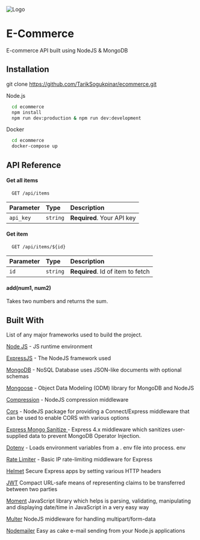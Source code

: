 ![Logo](https://i.ibb.co/vL92vfr/Ads-z-tasar-m-1.png)

# E-Commerce

E-commerce API built using NodeJS & MongoDB

## Installation

git clone https://github.com/TarikSogukpinar/ecommerce.git

Node.js

```bash
  cd ecommerce
  npm install
  npm run dev:production & npm run dev:development
```

Docker

```bash
  cd ecommerce
  docker-compose up
```

## API Reference

#### Get all items

```http
  GET /api/items
```

| Parameter | Type     | Description                |
| :-------- | :------- | :------------------------- |
| `api_key` | `string` | **Required**. Your API key |

#### Get item

```http
  GET /api/items/${id}
```

| Parameter | Type     | Description                       |
| :-------- | :------- | :-------------------------------- |
| `id`      | `string` | **Required**. Id of item to fetch |

#### add(num1, num2)

Takes two numbers and returns the sum.

## Built With

List of any major frameworks used to build the project.

[Node JS](https://nodejs.org/en) - JS runtime environment

[ExpressJS](https://expressjs.com/) - The NodeJS framework used

[MongoDB](https://www.mongodb.com/) - NoSQL Database uses JSON-like documents with optional schemas

[Mongoose](https://mongoosejs.com/) - Object Data Modeling (ODM) library for MongoDB and NodeJS

[Compression](https://www.npmjs.com/package/compression) - NodeJS compression middleware

[Cors](https://www.npmjs.com/package/cors) - NodeJS package for providing a Connect/Express middleware that can be used to enable CORS with various options

[Express Mongo Sanitize ](https://www.npmjs.com/package/express-mongo-sanitize) - Express 4.x middleware which sanitizes user-supplied data to prevent MongoDB Operator Injection.

[Dotenv](https://www.npmjs.com/package/dotenv) - Loads environment variables from a . env file into process. env

[Rate Limiter](https://www.npmjs.com/package/express-rate-limit) - Basic IP rate-limiting middleware for Express

[Helmet](https://www.npmjs.com/package/helmet) Secure Express apps by setting various HTTP headers

[JWT](https://jwt.io/) Compact URL-safe means of representing claims to be transferred between two parties

[Moment](https://momentjs.com/) JavaScript library which helps is parsing, validating, manipulating and displaying date/time in JavaScript in a very easy way

[Multer](https://www.npmjs.com/package/multer) NodeJS middleware for handling multipart/form-data

[Nodemailer](https://www.npmjs.com/package/nodemailer) Easy as cake e-mail sending from your Node.js applications
